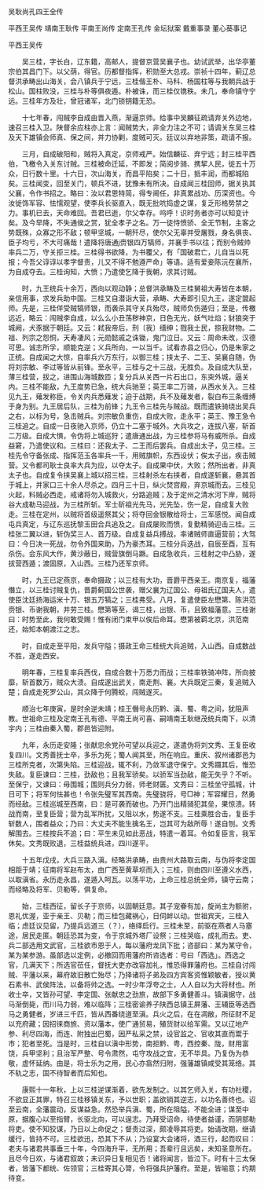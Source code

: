 <!-- { "loadSidebar": true } -->
吴耿尚孔四王全传


平西王吴传
靖南王耿传
平南王尚传
定南王孔传
金坛狱案
戴重事录
董心葵事记
 

平西王吴传

　　吴三桂，字长白，辽东籍，高邮人，提督京营吴襄子也。幼试武举，出华亭董宗伯其昌门下。以父荫，得官。历都督指挥，积勋至大总戎。崇祯十四年，蓟辽总督洪承畴出山海关，会八镇兵于宁远，三桂偕王朴、马科、杨国柱等与我朝兵战于松山。国柱败没，三桂与朴等俱夜遁。朴被诛，而三桂仅镌秩。未几，奉命镇守宁远。三桂年方及壮，曾冠诸军，北门锁钥籍无恐。

　　十七年春，闯贼李自成由晋入燕，渐逼京师。给事中吴麟征疏请弃关外边地，速召三桂入卫。陕督余应柱亦上言：闻贼势大，非全力注之不可；请调关东吴三桂及天下雄镇会师真、保之间，并力协剿，度贼可灭。廷议以弃地非策，疏请不报。

　　三月，自成破阳和，贼将入真定，京师戒严。始信麟征、弃宁远；封三桂平西伯，飞檄令入关东讨贼。三桂被命迁延，不即发；简阅步骑、携挈人民，徙五十万众，日行数十里。十六日，次山海关，而昌平陷矣；二十日，抵丰润，而都城陷矣。三桂闻变，回至关门，顿兵不进，犹豫未有所决。自成闻三桂回师，据关执其父襄，令作书招之。略曰：汝以君恩特简，得专阃任，非真累战功、历深资也。今汝徙饰军容、怯懦观望，使李兵长驱直入，既无批吭捣虚之谋，复乏形格势禁之力。事机已去，天命难回。吾君已逝，尔父幸存。呜呼！识时务者亦可以知变计矣。及今早降，不失通侯之赏，犹全孝子之名。万一徒恃愤骄、全无节制，主客之势既殊，众寡之形不敌；顿甲坚城，一朝歼尽，使尔父无辜并受屠戮，身名俱丧、臣子均亏，不大可痛哉！遣降将唐通j赍银四万犒师，并襄手书以往；而别令贼帅率兵二万，守关拒三桂。三桂得书欲降，为书覆父，有「国破君亡，儿自当以死报；今吾父谆谆以孝字督责，儿又不得不勉遵严命」等语。适有爱妾陈沅在襄所，为自成夺去。三桂询知，大愤；乃遣使乞降于我朝，求其讨贼。

　　时，九王统兵十余万，西向以观动静；总督洪承畴及三桂舅祖大寿皆在本朝，亲信用事，求发兵助中国。三桂又自潜诣大营，承畴、大寿即引见九王，遂定盟起师。先是，三桂佯受贼犒师银，而袭杀其守关兵殆尽，贼师负伤遁归；至是，传檄远近，略云：闯贼李自成，以么么小丑荡秽神京，日色无光，妖气吐焰；豺狼突于城阙，犬豕据于朝廷。又云：弒我帝后，刑〔我〕缙绅；戮我士民，掠我财物。二祖、列宗之怨恫，天寿凄风；元勋懿戚之诛锄，鬼门泣日。又云：周命未改，汉德可思。诚志所孚，顺能克逆；义兵所向，一以当千。试看赤县之归心，仍是朱家之正统。自成闻之大惊，自率兵六万东行，以御三桂；挟太子、二王、吴襄自随，伪将刘宗敏、李过等皆从前锋。至永平，三桂与之十三战，无胜负。及自成大队至，薄三桂营，拔之，进围山海城数匝；复分兵从关西一片石出口，东突外城，逼关内。三桂不能敌，九王度势已急，统大兵驰至；英王率二万骑，从西水关入。三桂见九王，薙发称臣，令关内兵悉薙发；迫于战期，兵不及薙发者，裂白布三条缠缚于身为别。九王居后队，三桂为前锋；九王令三桂先与贼战。既而遣铁骑绕出吴兵之右，以标为号，急击贼兵。刘宗敏负重伤，自成大败，走永平；英王、豫王急令三桂追之。自成一日夜驰入京师，仍立十二塞于城外。大兵攻之，连拔八塞，斩首二万级。自成大惧，令伪将上城巡狩；遣唐通出战，为三桂参将马有威所杀。自成益窘，乃遣使议和。三桂曰：还我太子、二王而后罢兵。自成出太子，见三桂。三桂先令守备张成、指挥范玉各率兵一千，用贼旗帜，东西设伏；俟太子出，疾击贼营。又令都司耿士良率大兵为应，以夺太子。自成果中伏，大败；然所出者，非真太子也。自成复令挟吴襄上城以招三桂，三桂射杀左右挟者，自成遂斩襄，悬其首于城上，并家口三十余人尽杀之。四月三十日，纵火焚宫殿，弃京城而去。三桂见火起，料贼必西走，戒诸将勿入城救火，分路追贼；及于定州之清水河下岸，贼将谷大成勒马迎战，为三桂所斩。军士斫祖光先马，光先坠，伤一足，自成复大败走。三桂在定州，以贼将首级遥祭其父；将夺回金银散给将士，三军感悦。闻自成屯兵真定，与辽东巡抚黎玉田合兵追及之。自成屡败而愤，复勤精骑迎击三桂。三桂张二翼以进，斩伪奖三人、首万级。自成复益兵搏战，率诸贼师直逼营前；大驾曰：今日决一死战，勿令外国来助，乃为豪杰耳。三桂分兵迭战，自辰至酉，互有杀伤。会东风大作，黄沙蔽日，贼营旗倒马蹶。自成急收兵，三桂射之中凸胁，遂拔营西遁；渡固原，入山西。三桂乃还军京师。

　　时，九王已定燕京，奉命摄政；以三桂有大功，晋爵平西亲王。南京复，福藩僭立，以三桂讨贼复仇，晋爵蓟国公世袭，赠父襄为辽国公、母祖氏辽国夫人，遣使臣沈廷扬海运米十万、银五万犒之；三桂弗受。八月，复遣使臣左懋第、陈洪范赍银、币谢我朝，并劳三桂。懋第等至，谒三桂，出银、币，且致福藩意。三桂谢曰：时势至此，我何敢受赐！惟有闭门束甲以俟后命耳。懋第被羁北京，洪范南还，始知本朝渡江之志。

　　时，自成走至平阳，发兵守隘；摄政王命三桂统大兵追贼，入山西。自成数战不胜，遂走西安。

　　明年春，三桂复率兵西伐，自成合数十万悉力而战；三桂率铁骑冲阵，所向披靡，斩首数万，贼众大溃。自成遂出武关，南走荆、襄。大兵既定三秦，复追贼入楚；自成走死罗公山，其众降于何腾蛟，闯贼遂灭。

　　顺治七年庚寅，是时余逆未靖；桂王僭号永历黔、滇、蜀、粤之间，犹阻声教。世祖命三桂及定南王孔有德、平南王尚可喜、嗣靖南王耿继茂统兵南下，以清宇内；三桂由秦入蜀，郡邑皆迎附。

　　九年，永历走安隆；张献忠余党孙可望以兵迎之，遂遣伪将刘文秀、王复臣收复四川。文秀善抚士卒，多乐为死；蜀人闻其至，所在响应。重庆、叙州诸郡邑为三桂所克者，次第失陷。三桂迎战，辄不利，乃敛军退守保宁。文秀蹑其后，惟恐失敌。复臣谏曰：三桂，劲敌也；且我军骄矣。以骄军当劲敌，能无失乎？不听。至保宁，又谏曰：毋围城；围则兵分力弱，师老财匮。文秀曰：三桂坐守孤城，计日可下；将军何怯甚也！令张先璧军其西南。先璧骁将，号□神；军容耀日，然勇而经敌。三桂巡城至西南，曰：是可袭而破也。乃开门出精骑犯其垒，果惊溃。转战而南，至复臣营；营为乱军所扰，又阻以水，势遂不支。三桂乘胜合击，复臣手斩数人，围者益众；乃曰：大丈夫不能生擒名王，岂其可为敌所辱！遂自刎。文秀解围去。三桂按兵不追；曰：平生未见如此恶战，特遣一着耳。令如复臣言，我军休矣。文秀既败退，三桂益统兵进，四川遂平。

　　十五年戊戌，大兵三路入滇。经略洪承畴，由贵州大路取云南，与伪将李定国相距于靖；征南将军赵布太，由广西至黄草坝而入；三桂，则由四川至遵义水西，以取滇省。永历走永昌，遂遁入呵瓦。以荡平功，上命三桂总统全师，镇守云南；而经略及将军、贝勒等，俱复命。

　　始，三桂西征，留长子于京师，以固朝廷意。其子宠眷有加，旋尚主为额驸，恩礼优渥，亚于亲王、贝勒；而三桂包藏祸心，日伺衅以动。世祖宾天，三桂入临；虑廷议见留，乃提兵远道三（？），络绎启行。三桂未至，前驱在燕者人马塞途，居民走匿。朝廷恐其为变，令于京城外塔厂设祭；三桂哭临，成礼而去。吏、兵二部选用文武官，三桂欲市恩于人，每以藩府龙凤下批；咨部曰：某为某守令，某为某参游。虽部选以定例，必撤回而用藩府所咨选者：号曰「西选」。西选之官，几满天下；所选官莅任，督抚大吏亦改容加礼，惟恐得罪藩府也。三桂自讨闯贼、平藩以来，幕府故旧散亡殆尽；乃择诸将子弟及四方宾客资惟颖敏者，授以黄石素书、武侯阵法，以备将帅之选。一时少年浮夸之士，人人自以为大将材也。所收士卒，又皆孙可望、李定国、张献忠之劲旅，故部下多勇健善斗。镇滇据守，战马渐倒毙，而川马力弱，难以临阵；三桂密谕养子陕西总镇王屏藩、王辅臣等选西马之勇健者，岁进三千匹，皆从西番绕道至滇。兵火之后，在在凋敝，所征财不足以充府藏；因招徕商旅、资以藩本，使广通贸易，殖货财以给军需。又以辽地产参、利尽四海，而连、附独出巴蜀，因严私采之禁，设官监之、官收其直而鬻于市；犯者至死。当是时，三桂自以滇中形势，南拒黔、粤，西控秦、陇，财用富饶，兵甲坚利；且治军严整、号令肃然，屯守攻战之宜，无不毕具。乃复伪为恭敬，虚怀延纳。由是，将士乐为之用，民心亦翕然归附，强藩雄镇咸受其笼络。其不轨之志，固不待智者而后知也。

　　康熙十一年秋，上以三桂逆谋渐着，欲先发制之。以其乞师入关，有功社稷，不欲显正其罪，特召三桂移镇关东，予以世职；盖欲销其逆志，以功名善终也。诏至云南，全藩震动，反谋益急。然恐举兵滇、蜀，所在阻隘，不能全进；谋至中原，据腹心以至指臂，长驱北向，可以逞志。乃拜受诏命，待使者益谨，而阴部勒将吏。使不知狡谋，乃日以上命促之；督责过深，颇凌辱其将吏。始请改期，继请缓行，皆持不可。三桂欲迅，恐其下不从；乃设宴大会诸将，酒三行，起而叹曰：老夫与诸君共事垂三十年，今四海升平，无所用；吾辈行且远矣，未知圣意所在。且尽今日欢，与诸君叙故；未识异日复相见否！诸将闻言，皆泣下。时有十三太保者，皆藩下都统、佐领官；三桂寄其心膂，令将强兵护藩府。至是，皆喻意；约期待变。

